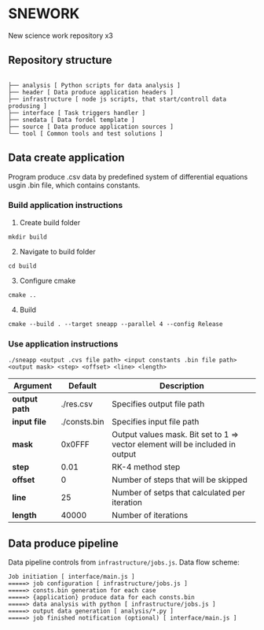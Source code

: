 # SNEWORK

New science work repository x3 

## Repository structure

```

├── analysis [ Python scripts for data analysis ]
├── header [ Data produce application headers ]
├── infrastructure [ node js scripts, that start/controll data produsing ]
├── interface [ Task triggers handler ]
├── snedata [ Data fordel template ]
├── source [ Data produce application sources ]
└── tool [ Common tools and test solutions ]

```

## Data create application

Program produce .csv data by predefined system of differential equations usgin .bin file, which contains constants. 

### Build application instructions

1. Create build folder
```
mkdir build
```
2. Navigate to build folder
```
cd build
```
3. Configure cmake
```
cmake ..
```
4. Build 
```
cmake --build . --target sneapp --parallel 4 --config Release
```

### Use application instructions

```
./sneapp <output .cvs file path> <input constants .bin file path> <output mask> <step> <offset> <line> <length>
```

| Argument | Default | Description |
| --- | --- | --- |
| **output path** | ./res.csv | Specifies output file path |
| **input file** | ./consts.bin | Specifies input file path |
| **mask** | 0x0FFF | Output values mask. Bit set to 1 => vector element will be included in output |
| **step** | 0.01 | RK-4 method step |
| **offset** | 0 | Number of steps that will be skipped |
| **line** | 25 | Number of setps that calculated per iteration |
| **length** | 40000 | Number of iterations |


## Data produce pipeline

Data pipeline controls from ```infrastructure/jobs.js```. Data flow scheme:

```
Job initiation [ interface/main.js ] 
=====> job configuration [ infrastructure/jobs.js ]
=====> consts.bin generation for each case
=====> {application} produce data for each consts.bin  
=====> data analysis with python [ infrastructure/jobs.js ]
=====> output data generation [ analysis/*.py ]
=====> job finished notification (optional) [ interface/main.js ]
```



